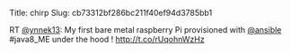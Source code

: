 Title: chirp
Slug: cb73312bf286bc211f40ef94d3785bb1

RT <a href="http://twitter.com/ynnek13">@ynnek13</a>: My first bare metal raspberry Pi provisioned with <a href="http://twitter.com/ansible">@ansible</a> #java8_ME under the hood ! <a href="http://t.co/rUqohnWzHz">http://t.co/rUqohnWzHz</a>
